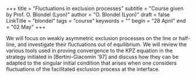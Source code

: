 +++
title = "Fluctuations in exclusion processes"
subtitle = "Course given by Prof. O. Blondel (Lyon)"
author = "O. Blondel (Lyon)"
draft = false
LinkTitle = "blondel"
tags = "course"
keywords = ""
begin = "28 April"
end = "02 May"
+++


We will focus on weakly asymmetric exclusion processes on the line or half-line, and investigate their fluctuations out of equilibrium. We will review the various tools used in proving convergence to the KPZ equation in the strategy initiated in [Bertini-Giacomin '97] and discuss how they can be adapted to the singular initial condition that arises when one considers fluctuations of the facilitated exclusion process at the interface.

